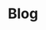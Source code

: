 ---
title: Blog
header-title: Blog
description: Read about my journey as a web developer and learn new things with my tutorials.
layout: blog
featuredImg: /blog_background.jpg
---